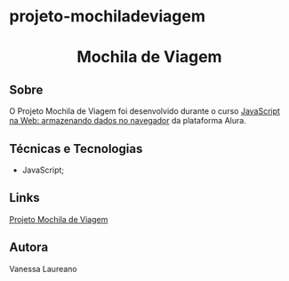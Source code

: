 # projeto-mochiladeviagem

 <h1 align="center">Mochila de Viagem</h1> 
 
 <h2>Sobre</h2>
 
 <p>O Projeto Mochila de Viagem foi desenvolvido durante o curso <a href="https://cursos.alura.com.br/course/javascript-web-armazenando-dados-navegador">JavaScript na Web: armazenando dados no navegador</a> da plataforma Alura.</p>
 
 <h2>Técnicas e Tecnologias</h2>
 
 <ul>
 <li>JavaScript;</li>
 </ul>
 
 <h2>Links</h2>
 
 <p><a href="https://vanessalaureano.github.io/projeto-mochiladeviagem/">Projeto Mochila de Viagem</a></p> 
 
 <h2>Autora</h2>
 
 <p>Vanessa Laureano</p>

